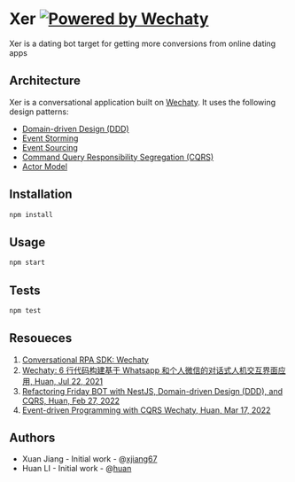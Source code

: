 # Xer [![Powered by Wechaty](https://img.shields.io/badge/Powered%20By-Wechaty-brightgreen.svg)](https://wechaty.js.org)

Xer is a dating bot target for getting more conversions from online dating apps

## Architecture

Xer is a conversational application built on [Wechaty](https://github.com/wechaty/wechaty). It uses the following design patterns:

- [Domain-driven Design (DDD)](https://medium.com/raa-labs/part-1-domain-driven-design-like-a-pro-f9e78d081f10)
- [Event Storming](https://virtualddd.com/learning-ddd/ddd-crew-eventstorming-glossary-cheat-sheet)
- [Event Sourcing](https://smartlabsblog.wordpress.com/2015/09/06/introduction-to-cqrs-and-event-sourcing-part-1/)
- [Command Query Responsibility Segregation (CQRS)](https://www.sderosiaux.com/articles/2019/08/29/cqrs-why-and-all-the-things-to-consider/)
- [Actor Model](https://en.wikipedia.org/wiki/Actor_model)

## Installation

```bash
npm install
```

## Usage

```bash
npm start
```

## Tests

```bash
npm test
```

## Resoueces

1. [Conversational RPA SDK: Wechaty](https://wechaty.js.org)
1. [Wechaty: 6 行代码构建基于 Whatsapp 和个人微信的对话式人机交互界面应用, Huan, Jul 22, 2021](https://wechaty.js.org/2021/07/22/gdg-shanghai-wechaty/)
1. [Refactoring Friday BOT with NestJS, Domain-driven Design (DDD), and CQRS, Huan, Feb 27, 2022](https://wechaty.js.org/2022/02/27/refactoring-friday-bot-with-nestjs-ddd-cqrs/)
1. [Event-driven Programming with CQRS Wechaty, Huan, Mar 17, 2022](https://wechaty.js.org/2022/03/17/event-driven-wechaty-cqrs/)

## Authors

- Xuan Jiang - Initial work - @[xjiang67](https://github.com/xjiang67)
- Huan LI - Initial work - @[huan](https://github.com/huan)
